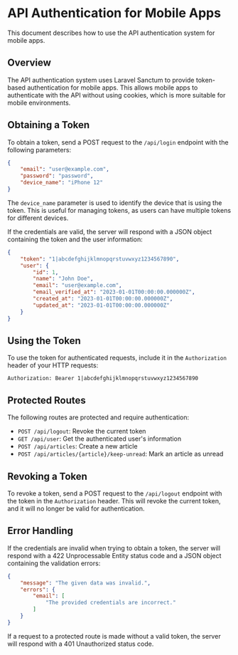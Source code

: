 # API Authentication for Mobile Apps

This document describes how to use the API authentication system for mobile apps.

## Overview

The API authentication system uses Laravel Sanctum to provide token-based authentication for mobile apps. This allows mobile apps to authenticate with the API without using cookies, which is more suitable for mobile environments.

## Obtaining a Token

To obtain a token, send a POST request to the `/api/login` endpoint with the following parameters:

```json
{
    "email": "user@example.com",
    "password": "password",
    "device_name": "iPhone 12"
}
```

The `device_name` parameter is used to identify the device that is using the token. This is useful for managing tokens, as users can have multiple tokens for different devices.

If the credentials are valid, the server will respond with a JSON object containing the token and the user information:

```json
{
    "token": "1|abcdefghijklmnopqrstuvwxyz1234567890",
    "user": {
        "id": 1,
        "name": "John Doe",
        "email": "user@example.com",
        "email_verified_at": "2023-01-01T00:00:00.000000Z",
        "created_at": "2023-01-01T00:00:00.000000Z",
        "updated_at": "2023-01-01T00:00:00.000000Z"
    }
}
```

## Using the Token

To use the token for authenticated requests, include it in the `Authorization` header of your HTTP requests:

```
Authorization: Bearer 1|abcdefghijklmnopqrstuvwxyz1234567890
```

## Protected Routes

The following routes are protected and require authentication:

- `POST /api/logout`: Revoke the current token
- `GET /api/user`: Get the authenticated user's information
- `POST /api/articles`: Create a new article
- `POST /api/articles/{article}/keep-unread`: Mark an article as unread

## Revoking a Token

To revoke a token, send a POST request to the `/api/logout` endpoint with the token in the `Authorization` header. This will revoke the current token, and it will no longer be valid for authentication.

## Error Handling

If the credentials are invalid when trying to obtain a token, the server will respond with a 422 Unprocessable Entity status code and a JSON object containing the validation errors:

```json
{
    "message": "The given data was invalid.",
    "errors": {
        "email": [
            "The provided credentials are incorrect."
        ]
    }
}
```

If a request to a protected route is made without a valid token, the server will respond with a 401 Unauthorized status code.
